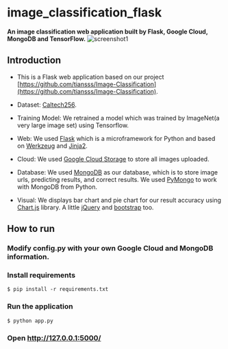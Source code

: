 # image_classification_flask
**An image classification web application built by Flask, Google Cloud, MongoDB and TensorFlow.**
![screenshot1]()

## Introduction
* This is a Flask web application based on our project [https://github.com/tiansss/Image-Classification](https://github.com/tiansss/Image-Classification). 

* Dataset: [Caltech256](http://www.vision.caltech.edu/Image_Datasets/Caltech256/). 

* Training Model: We retrained a model which was trained by ImageNet(a very large image set) using Tensorflow. 

* Web: We used [Flask](http://flask.pocoo.org/) which is a microframework for Python and based on [Werkzeug](http://werkzeug.pocoo.org/) and [Jinja2](http://jinja.pocoo.org/). 

* Cloud: We used [Google Cloud Storage](https://cloud.google.com/storage/) to store all images uploaded.

* Database: We used [MongoDB](https://www.mongodb.com/) as our database, which is to store image urls, predicting results, and correct results. We used [PyMongo](https://api.mongodb.com/python/current/) to work with MongoDB from Python.

* Visual: We displays bar chart and pie chart for our result accuracy using [Chart.js](https://www.chartjs.org/) library. A little [jQuery](https://jquery.com/) and [bootstrap](https://getbootstrap.com/) too.


## How to run
### Modify config.py with your own Google Cloud and MongoDB information.
### Install requirements
```
$ pip install -r requirements.txt
```
### Run the application
```
$ python app.py
```
### Open http://127.0.0.1:5000/


